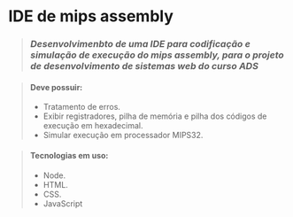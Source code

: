 # IDE de mips assembly

> ### *Desenvolvimenbto de uma IDE para codificação e simulação de execução do mips assembly, para o projeto de desenvolvimento de sistemas web do curso ADS*
>





> #### Deve possuir:
>
> - Tratamento de erros.
> - Exibir registradores, pilha de memória e pilha dos códigos de execução em hexadecimal.
> - Simular execução em processador MIPS32.





> #### Tecnologias em uso:
> 
> - Node.
> - HTML.
> - CSS.
> - JavaScript
